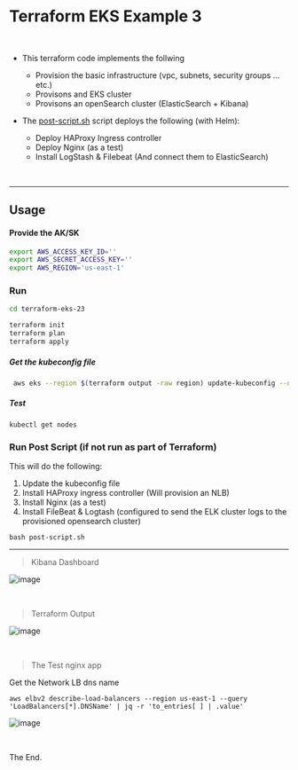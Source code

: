 
# Terraform EKS Example 3

<br>

- This terraform code implements the follwing
  - Provision the basic infrastructure (vpc, subnets, security groups ... etc.)
  - Provisons and EKS cluster
  - Provisons an openSearch cluster (ElasticSearch + Kibana)

- The [post-script.sh](post-script.sh) script deploys the following (with Helm):
  - Deploy HAProxy Ingress controller
  - Deploy Nginx (as a test)
  - Install LogStash & Filebeat (And connect them to ElasticSearch)

<br>


---

## Usage

#### Provide the AK/SK

```bash
export AWS_ACCESS_KEY_ID=''
export AWS_SECRET_ACCESS_KEY=''
export AWS_REGION='us-east-1'
```


### Run
```bash
cd terraform-eks-23

terraform init
terraform plan
terraform apply
```


##### Get the kubeconfig file
```bash
 aws eks --region $(terraform output -raw region) update-kubeconfig --name $(terraform output -raw cluster_name)
```


##### Test
```
kubectl get nodes
```

### Run Post Script (if not run as part of Terraform)

This will do the following:
1. Update the kubeconfig file
2. Install HAProxy ingress controller (Will provision an NLB)
3. Install Nginx (as a test)
4. Install FileBeat & Logtash (configured to send the ELK cluster logs to the provisioned opensearch cluster)

```
bash post-script.sh
```


---

> Kibana Dashboard

![image](https://user-images.githubusercontent.com/33789516/170109479-14aa1ae8-091b-467e-b795-5ec30e9163db.png)

<br>

> Terraform Output

![image](https://user-images.githubusercontent.com/33789516/170109650-9562c405-5562-463d-a473-27993c1e1394.png)

<br>

> The Test nginx app

Get the Network LB dns name

```
aws elbv2 describe-load-balancers --region us-east-1 --query 'LoadBalancers[*].DNSName' | jq -r 'to_entries[ ] | .value'
```

![image](https://user-images.githubusercontent.com/33789516/170110846-f3467821-02c4-4aff-9cb1-b00870985318.png)

<br>


The End.

